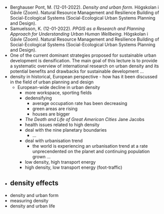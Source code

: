- Berghauser Pont, M. (12-01-2022). _Density and urban form_. Högskolan i Gävle (Zoom). Natural Resource Management and Resilience Building of Social-Ecological Systems (Social-Ecological Urban Systems Planning and Design).
- Samuelsson, K. (12-01-2022). _PPGIS as a Research and Planning Approach for Understanding Urban Human Wellbeing_. Högskolan i Gävle (Zoom). Natural Resource Management and Resilience Building of Social-Ecological Systems (Social-Ecological Urban Systems Planning and Design).
- One of the current dominant strategies proposed for sustainable urban development is densification. The main goal of this lecture is to provide a systematic overview of international research on urban density and its potential benefits and drawbacks for sustainable development ...
- density in historical, European perspective - how has it been discussed in the field of urban planning and design
	- European-wide decline in urban density
		- more workspace, sporting fields
		- dedensifying
			- average occupation rate has been decreasing
			- green areas are rising
			- houses are bigger
		- _The Death and Life of Great American Cities_ Jane Jacobs
		- health issues related to high density
		- deal with the nine planetary boundaries
			- ...
		- deal with urbanisation trend
			- the world is experiencing an urbanisation trend at a rate unprecendented on the planet and continuing population grown ...
		- low density, high transport energy
		- high density, low transport energy (foot-traffic)
- density effects
	-
- density and urban form
- measuring density
- density and urban life